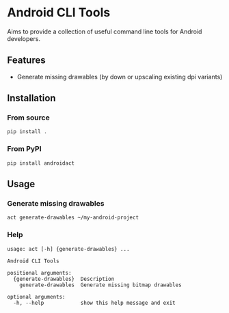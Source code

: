 # Android CLI Tools
Aims to provide a collection of useful command line tools for Android developers.

## Features
- Generate missing drawables (by down or upscaling existing dpi variants)

## Installation

### From source
`pip install .`

### From PyPI
`pip install androidact`

## Usage
### Generate missing drawables
`act generate-drawables ~/my-android-project`

### Help
```
usage: act [-h] {generate-drawables} ...

Android CLI Tools

positional arguments:
  {generate-drawables}  Description
    generate-drawables  Generate missing bitmap drawables

optional arguments:
  -h, --help            show this help message and exit
```
